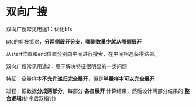 # 双向广搜

双向广搜常见用途1：优化bfs

bfs的剪枝策略，**分两侧展开分支**，**哪侧数量少就从哪侧展开**

从start位置和end位置分别向中间进行搜索，在中间相遇获得结果。



双向广搜常见用途2：用于解决特征很明显的一类问题

特征：全量样本**不允许递归完全展开**，但是**半量样本可以完全展开**

过程：把数据**分成两部分**，每部分 **各自展开** 计算结果，然后设计两部分结果的 **整合逻辑**(排序后双指针)

